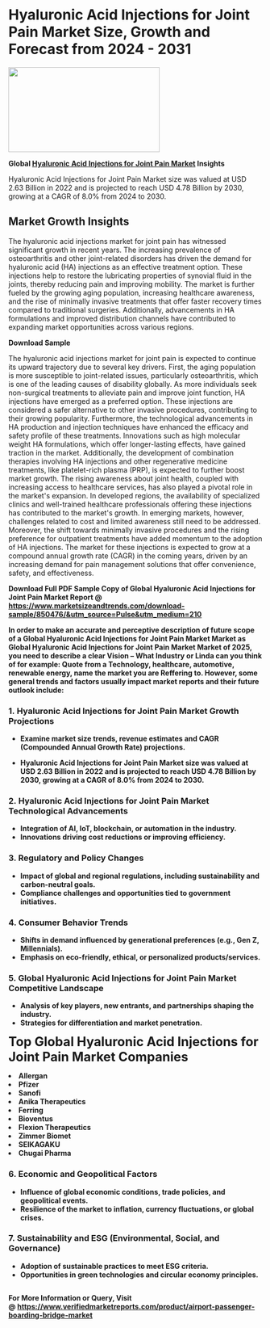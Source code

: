 <H1>Hyaluronic Acid Injections for Joint Pain Market Size, Growth and Forecast from 2024 - 2031</H1><img class="aligncenter size-medium wp-image-584254" src="https://thirdeyenews.in/wp-content/uploads/2024/09/Global-Market-Research-300x168.jpeg" alt="" width="300" height="168" /><p><strong>Global&nbsp;<a href="https://www.marketsizeandtrends.com/download-sample/850476/&amp;utm_source=Pulse&amp;utm_medium=210">Hyaluronic Acid Injections for Joint Pain Market</a> Insights</strong></p><p>Hyaluronic Acid Injections for Joint Pain Market size was valued at USD 2.63 Billion in 2022 and is projected to reach USD 4.78 Billion by 2030, growing at a CAGR of 8.0% from 2024 to 2030.</p><p><h2>Market Growth Insights</h2> <p>The hyaluronic acid injections market for joint pain has witnessed significant growth in recent years. The increasing prevalence of osteoarthritis and other joint-related disorders has driven the demand for hyaluronic acid (HA) injections as an effective treatment option. These injections help to restore the lubricating properties of synovial fluid in the joints, thereby reducing pain and improving mobility. The market is further fueled by the growing aging population, increasing healthcare awareness, and the rise of minimally invasive treatments that offer faster recovery times compared to traditional surgeries. Additionally, advancements in HA formulations and improved distribution channels have contributed to expanding market opportunities across various regions.</p> <p><strong>Download Sample</strong></p> <p>The hyaluronic acid injections market for joint pain is expected to continue its upward trajectory due to several key drivers. First, the aging population is more susceptible to joint-related issues, particularly osteoarthritis, which is one of the leading causes of disability globally. As more individuals seek non-surgical treatments to alleviate pain and improve joint function, HA injections have emerged as a preferred option. These injections are considered a safer alternative to other invasive procedures, contributing to their growing popularity. Furthermore, the technological advancements in HA production and injection techniques have enhanced the efficacy and safety profile of these treatments. Innovations such as high molecular weight HA formulations, which offer longer-lasting effects, have gained traction in the market. Additionally, the development of combination therapies involving HA injections and other regenerative medicine treatments, like platelet-rich plasma (PRP), is expected to further boost market growth. The rising awareness about joint health, coupled with increasing access to healthcare services, has also played a pivotal role in the market's expansion. In developed regions, the availability of specialized clinics and well-trained healthcare professionals offering these injections has contributed to the market's growth. In emerging markets, however, challenges related to cost and limited awareness still need to be addressed. Moreover, the shift towards minimally invasive procedures and the rising preference for outpatient treatments have added momentum to the adoption of HA injections. The market for these injections is expected to grow at a compound annual growth rate (CAGR) in the coming years, driven by an increasing demand for pain management solutions that offer convenience, safety, and effectiveness. <p><strong></p><p><span class=""><strong>Download Full PDF Sample Copy of Global Hyaluronic Acid Injections for Joint Pain Market Report</strong> @ <a href="https://www.marketsizeandtrends.com/download-sample/850476/&amp;utm_source=Pulse&amp;utm_medium=210" target="_blank">https://www.marketsizeandtrends.com/download-sample/850476/&amp;utm_source=Pulse&amp;utm_medium=210</a></span></p><p>In order to make an accurate and perceptive description of future scope of a Global&nbsp;Hyaluronic Acid Injections for Joint Pain Market Market as Global&nbsp;Hyaluronic Acid Injections for Joint Pain Market Market of 2025, you need to describe a clear Vision &ndash; What Industry or Linda can you think of for example: Quote from a Technology, healthcare, automotive, renewable energy, name the market you are Reffering to. However, some general trends and factors usually impact market reports and their future outlook include:</p><h3>1.&nbsp;<strong>Hyaluronic Acid Injections for Joint Pain Market Growth Projections</strong></h3><ul><li>Examine market size trends, revenue estimates and CAGR (Compounded Annual Growth Rate) projections.</li><li><p>Hyaluronic Acid Injections for Joint Pain Market size was valued at USD 2.63 Billion in 2022 and is projected to reach USD 4.78 Billion by 2030, growing at a CAGR of 8.0% from 2024 to 2030.</p></li></ul><h3>2.&nbsp;<strong>Hyaluronic Acid Injections for Joint Pain Market Technological Advancements</strong></h3><ul><li>Integration of AI, IoT, blockchain, or automation in the industry.</li><li>Innovations driving cost reductions or improving efficiency.</li></ul><h3>3.&nbsp;<strong>Regulatory and Policy Changes</strong></h3><ul><li>Impact of global and regional regulations, including sustainability and carbon-neutral goals.</li><li>Compliance challenges and opportunities tied to government initiatives.</li></ul><h3>4.&nbsp;<strong>Consumer Behavior Trends</strong></h3><ul><li>Shifts in demand influenced by generational preferences (e.g., Gen Z, Millennials).</li><li>Emphasis on eco-friendly, ethical, or personalized products/services.</li></ul><h3>5.&nbsp;<strong>Global Hyaluronic Acid Injections for Joint Pain Market Competitive Landscape</strong></h3><ul><li>Analysis of key players, new entrants, and partnerships shaping the industry.</li><li>Strategies for differentiation and market penetration.</li></ul><p data-pm-slice="1 1 []"><span style="color: inherit; font-family: inherit; font-size: 25px;">Top Global Hyaluronic Acid Injections for Joint Pain Market Companies</span></p><div class="" data-test-id=""><p><li>Allergan</li><li> Pfizer</li><li> Sanofi</li><li> Anika Therapeutics</li><li> Ferring</li><li> Bioventus</li><li> Flexion Therapeutics</li><li> Zimmer Biomet</li><li> SEIKAGAKU</li><li> Chugai Pharma</li></p></div><h3>6.&nbsp;<strong>Economic and Geopolitical Factors</strong></h3><ul><li>Influence of global economic conditions, trade policies, and geopolitical events.</li><li>Resilience of the market to inflation, currency fluctuations, or global crises.</li></ul><h3>7.&nbsp;<strong>Sustainability and ESG (Environmental, Social, and Governance)</strong></h3><ul><li>Adoption of sustainable practices to meet ESG criteria.</li><li>Opportunities in green technologies and circular economy principles.</li></ul><h2><strong style="font-size: 14px;">For More Information or Query, Visit @&nbsp;</strong><a style="background-color: #ffffff; font-size: 14px;" href="https://www.marketsizeandtrends.com/report/hyaluronic-acid-injections-for-joint-pain-market/" target="_blank">https://www.verifiedmarketreports.com/product/airport-passenger-boarding-bridge-market</a></h2>
